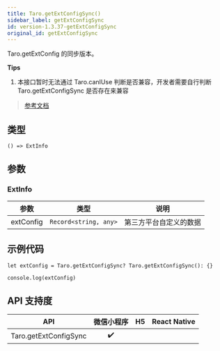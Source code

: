 ```yaml
---
title: Taro.getExtConfigSync()
sidebar_label: getExtConfigSync
id: version-1.3.37-getExtConfigSync
original_id: getExtConfigSync
---
```


Taro.getExtConfig 的同步版本。

**Tips**
1. 本接口暂时无法通过 Taro.canIUse 判断是否兼容，开发者需要自行判断 Taro.getExtConfigSync 是否存在来兼容

> [参考文档](https://developers.weixin.qq.com/miniprogram/dev/api/ext/wx.getExtConfigSync.html)

## 类型

```tsx
() => ExtInfo
```

## 参数

### ExtInfo

| 参数 | 类型 | 说明 |
| --- | --- | --- |
| extConfig | `Record<string, any>` | 第三方平台自定义的数据 |

## 示例代码

```tsx
let extConfig = Taro.getExtConfigSync? Taro.getExtConfigSync(): {}

console.log(extConfig)
```

## API 支持度

| API | 微信小程序 | H5 | React Native |
| :---: | :---: | :---: | :---: |
| Taro.getExtConfigSync | ✔️ |  |  |
